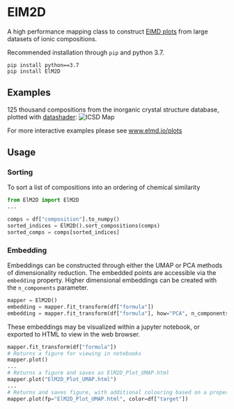 # ElM2D
A high performance mapping class to construct [ElMD plots](www.github.com/lrcfmd/ElMD) from large datasets of ionic compositions.

Recommended installation through `pip` and python 3.7.

```
pip install python==3.7
pip install ElM2D
```

## Examples

125 thousand compositions from the inorganic crystal structure database, plotted with [datashader](https://github.com/holoviz/datashader):
![ICSD Map](https://i.imgur.com/ZPqHxsz.png)

For more interactive examples please see www.elmd.io/plots

## Usage 

### Sorting

To sort a list of compositions into an ordering of chemical similarity

```python
from ElM2D import ElM2D
...

comps = df["composition"].to_numpy()
sorted_indices = ElM2D().sort_compositions(comps)
sorted_comps = comps[sorted_indices]
```

### Embedding

Embeddings can be constructed through either the UMAP or PCA methods of dimensionality reduction. The embedded points are accessible via the `embedding` property. Higher dimensional embeddings can be created with the `n_components` parameter. 

```python
mapper = ElM2D()
embedding = mapper.fit_transform(df["formula"])
embedding = mapper.fit_transform(df["formula"], how="PCA", n_components=7)
```

These embeddings may be visualized within a jupyter notebook, or exported to HTML to view in the web browser.

```python
mapper.fit_transform(df["formula"])
# Returns a figure for viewing in notebooks
mapper.plot()  
...
# Returns a figure and saves as ElM2D_Plot_UMAP.html
mapper.plot("ElM2D_Plot_UMAP.html")  
...
# Returns and saves figure, with additional colouring based on a property from an associated pandas dataframe
mapper.plot(fp="ElM2D_Plot_UMAP.html", color=df["target"]) 
```


